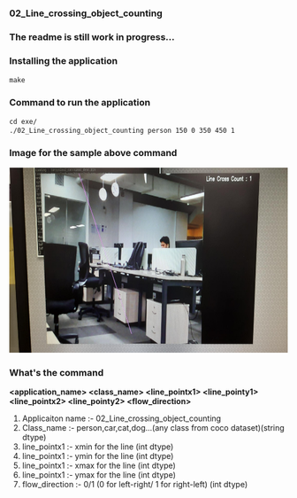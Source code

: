 ### **02_Line_crossing_object_counting**

### The readme is still work in progress...

### Installing the application

~~~ 
make
~~~

### Command to run the application

~~~ 
cd exe/
./02_Line_crossing_object_counting person 150 0 350 450 1
~~~

### Image for the sample above command

<img src="./sample_office.png" alt="Sample application output"
     margin-right=10px; 
     width=600px;
     height=334px />


### What's the command

**<application_name> <class_name> <line_pointx1> <line_pointy1> <line_pointx2> <line_pointy2> <flow_direction>**

1. Applicaiton name :- 02_Line_crossing_object_counting
2. Class_name :- person,car,cat,dog...(any class from coco dataset)(string dtype)
3. line_pointx1 :- xmin for the line (int dtype)
4. line_pointx1 :- ymin for the line (int dtype)
5. line_pointx1 :- xmax for the line (int dtype)
6. line_pointx1 :- ymax for the line (int dtype)
7. flow_direction :- 0/1 (0 for left-right/ 1 for right-left) (int dtype)
     

